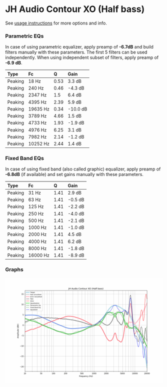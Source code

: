 # JH Audio Contour XO (Half bass)
See [usage instructions](https://github.com/jaakkopasanen/AutoEq#usage) for more options and info.

### Parametric EQs
In case of using parametric equalizer, apply preamp of **-6.7dB** and build filters manually
with these parameters. The first 5 filters can be used independently.
When using independent subset of filters, apply preamp of **-6.9 dB**.

| Type    | Fc       |    Q | Gain     |
|:--------|:---------|:-----|:---------|
| Peaking | 18 Hz    | 0.53 | 3.3 dB   |
| Peaking | 240 Hz   | 0.46 | -4.3 dB  |
| Peaking | 2347 Hz  | 1.5  | 6.4 dB   |
| Peaking | 4395 Hz  | 2.39 | 5.9 dB   |
| Peaking | 19635 Hz | 0.34 | -10.0 dB |
| Peaking | 3789 Hz  | 4.66 | 1.5 dB   |
| Peaking | 4733 Hz  | 1.93 | -1.9 dB  |
| Peaking | 4976 Hz  | 6.25 | 3.1 dB   |
| Peaking | 7982 Hz  | 2.14 | -1.2 dB  |
| Peaking | 10252 Hz | 2.44 | 1.4 dB   |

### Fixed Band EQs
In case of using fixed band (also called graphic) equalizer, apply preamp of **-6.8dB**
(if available) and set gains manually with these parameters.

| Type    | Fc       |    Q | Gain    |
|:--------|:---------|:-----|:--------|
| Peaking | 31 Hz    | 1.41 | 2.9 dB  |
| Peaking | 63 Hz    | 1.41 | -0.5 dB |
| Peaking | 125 Hz   | 1.41 | -2.2 dB |
| Peaking | 250 Hz   | 1.41 | -4.0 dB |
| Peaking | 500 Hz   | 1.41 | -2.1 dB |
| Peaking | 1000 Hz  | 1.41 | -1.0 dB |
| Peaking | 2000 Hz  | 1.41 | 4.5 dB  |
| Peaking | 4000 Hz  | 1.41 | 6.2 dB  |
| Peaking | 8000 Hz  | 1.41 | -1.8 dB |
| Peaking | 16000 Hz | 1.41 | -8.9 dB |

### Graphs
![](./JH%20Audio%20Contour%20XO%20(Half%20bass).png)